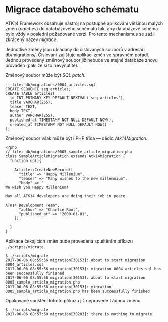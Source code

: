 Migrace databového schématu
===========================

ATK14 Framework obsahuje nástroj na postupné aplikování většinou malých změn (_patches_) do databázového schématu tak, aby databázové schéma bylo vždy v poslední požadované verzi. Pro tento mechanismus se zažil zkrácený název _migrace_.

Jednotlivé změny jsou ukládány do číslovaných souborů v adresáři db/migrations/. Číslování zajišťuje aplikaci změn ve správném pořadí. Jednou provedený změnový soubor již nebude ve stejné databáze znovu prováděn (pakliže si to nevynutíte).

Změnový soubor může být _SQL patch_.

    -- file: db/migrations/0004_articles.sql
    CREATE SEQUENCE seq_articles;
    CREATE TABLE articles(
      id INT PRIMARY KEY DEFAULT NEXTVAL('seq_articles'),
      title VARCHAR(255),
      teaser TEXT,
      body TEXT,
      author VARCHAR(255),
      published_at TIMESTAMP NOT NULL DEFAULT NOW(),
      created_at TIMESTAMP NOT NULL DEFAULT NOW()
    );


Změnový soubor však může být i PHP třída &mdash; dědic _Atk14Migration_.

    <?php
    // file: db/migrations/0005_sample_article_migration.php
    class SampleArticleMigration extends Atk14Migration {
      function up(){

        Article::CreateNewRecord([
          "title" => "Happy Millenium",
          "teaser" => "Many wishes to the new millennium",
          "body" => "
    We wish you Happy Millenium!

    May all ATK14 developers are doing their job in peace.

    ATK14 Development Team",
          "author" => "Charlie Root",
          "published_at" => "2000-01-01",
        ]);

      }
    }

Aplikace čekajících změn bude provedena spuštěním příkazu ```./scripts/migrate```.

    $ ./scripts/migrate
    2017-06-06 08:55:56 migration[30153]: about to start migration 0004_articles.sql
    2017-06-06 08:55:56 migration[30153]: migration 0004_articles.sql has been successfully finished
    2017-06-06 08:55:56 migration[30153]: about to start migration 0005_sample_article_migration.php
    2017-06-06 08:55:56 migration[30153]: migration 0005_sample_article_migration.php has been successfully finished

Opakované spuštění tohoto příkazu již neprovede žádnou změnu.

    $ ./scripts/migrate 
    2017-06-06 08:57:50 migration[30203]: there is nothing to migrate

